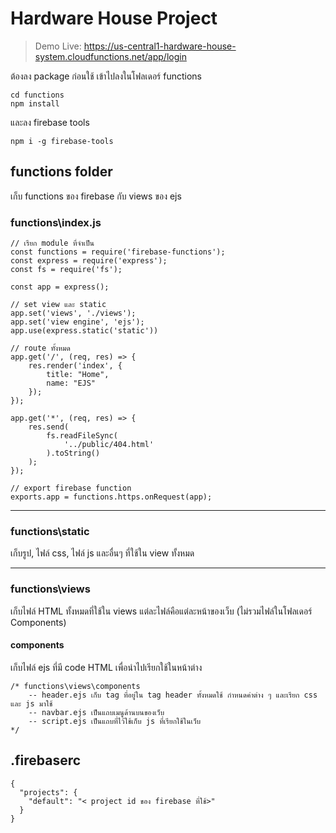 # Hardware House Project

> Demo Live: https://us-central1-hardware-house-system.cloudfunctions.net/app/login

ต้องลง package ก่อนใช้ เข้าไปลงในโฟลเดอร์ functions
```
cd functions
npm install
```
และลง firebase tools
```
npm i -g firebase-tools
```
## functions folder
เก็บ functions ของ firebase กับ views ของ ejs 
### functions\index.js
``` 
// เรียก module ที่จำเป็น
const functions = require('firebase-functions');
const express = require('express');
const fs = require('fs');

const app = express();

// set view และ static
app.set('views', './views');
app.set('view engine', 'ejs');
app.use(express.static('static'))

// route ทั้งหมด
app.get('/', (req, res) => {
    res.render('index', {
        title: "Home",
        name: "EJS"
    });
});

app.get('*', (req, res) => {
    res.send(
        fs.readFileSync(
            '../public/404.html'
        ).toString()
    );
});

// export firebase function
exports.app = functions.https.onRequest(app);
```
***
### functions\static
เก็บรูป, ไฟล์ css, ไฟล์ js และอื่นๆ ที่ใช้ใน view ทั้งหมด
***
### functions\views
เก็บไฟล์ HTML ทั้งหมดที่ใช้ใน views แต่ละไฟล์คือแต่ละหน้าของเว็บ (ไม่รวมไฟล์ในโฟลเดอร์ Components)

#### components
เก็บไฟล์ ejs ที่มี code HTML เพื่อนำไปเรียกใช้ในหน้าต่าง
```
/* functions\views\components
    -- header.ejs เก็บ tag ที่อยู่ใน tag header ทั้งหมดใช้ กำหนดค่าต่าง ๆ และเรียก css และ js มาใช้
    -- navbar.ejs เป็นแถบเมนูด้านบนของเว็บ
    -- script.ejs เป็นแถบที่ไว้ใช้เก็บ js ที่เรียกใช้ในเว็บ
*/
```

## .firebaserc
```
{
  "projects": {
    "default": "< project id ของ firebase ที่ใช้>"
  }
}
```